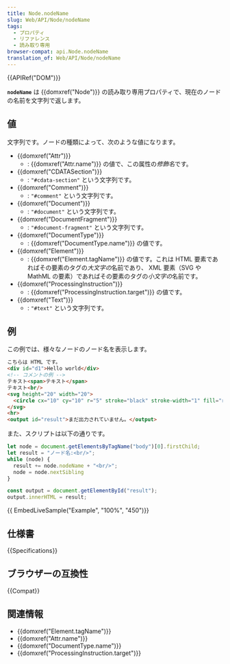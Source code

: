 ```yaml
---
title: Node.nodeName
slug: Web/API/Node/nodeName
tags:
  - プロパティ
  - リファレンス
  - 読み取り専用
browser-compat: api.Node.nodeName
translation_of: Web/API/Node/nodeName
---
```

{{APIRef("DOM")}}

**`nodeName`** は {{domxref("Node")}} の読み取り専用プロパティで、現在のノードの名前を文字列で返します。

## 値

文字列です。ノードの種類によって、次のような値になります。

- {{domxref("Attr")}}
  - : {{domxref("Attr.name")}} の値で、この属性の*修飾名*です。
- {{domxref("CDATASection")}}
  - : `"#cdata-section"` という文字列です。
- {{domxref("Comment")}}
  - : `"#comment"` という文字列です。
- {{domxref("Document")}}
  - : `"#document"` という文字列です。
- {{domxref("DocumentFragment")}}
  - : `"#document-fragment"` という文字列です。
- {{domxref("DocumentType")}}
  - : {{domxref("DocumentType.name")}} の値です。
- {{domxref("Element")}}
  - : {{domxref("Element.tagName")}} の値です。これは HTML 要素であればその要素のタグの*大文字の*名前であり、 XML 要素（SVG や MathML の要素）であればその要素のタグの*小文字の*名前です。
- {{domxref("ProcessingInstruction")}}
  - : {{domxref("ProcessingInstruction.target")}} の値です。
- {{domxref("Text")}}
  - : `"#text"` という文字列です。

## 例

この例では、様々なノードのノード名を表示します。

```html
こちらは HTML です。
<div id="d1">Hello world</div>
<!-- コメントの例 -->
テキスト<span>テキスト</span>
テキスト<br/>
<svg height="20" width="20">
  <circle cx="10" cy="10" r="5" stroke="black" stroke-width="1" fill="red" />
</svg>
<hr>
<output id="result">まだ出力されていません。</output>
```

また、スクリプトは以下の通りです。

```js
let node = document.getElementsByTagName("body")[0].firstChild;
let result = "ノード名:<br/>";
while (node) {
  result += node.nodeName + "<br/>";
  node = node.nextSibling
}

const output = document.getElementById("result");
output.innerHTML = result;
```

{{ EmbedLiveSample("Example", "100%", "450")}}

## 仕様書

{{Specifications}}

## ブラウザーの互換性

{{Compat}}

## 関連情報

- {{domxref("Element.tagName")}}
- {{domxref("Attr.name")}}
- {{domxref("DocumentType.name")}}
- {{domxref("ProcessingInstruction.target")}}
